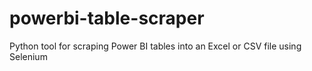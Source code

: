 # powerbi-table-scraper
Python tool for scraping Power BI tables into an Excel or CSV file using Selenium
